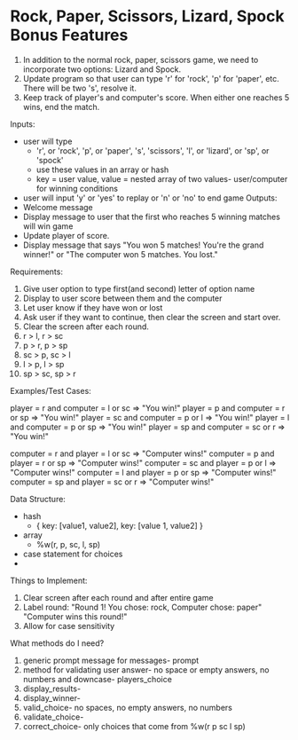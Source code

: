 # Rock, Paper, Scissors, Lizard, Spock Bonus Features
1. In addition to the normal rock, paper, scissors game, we need to incorporate two options: Lizard and Spock. 
2. Update program so that user can type 'r' for 'rock', 'p' for 'paper', etc. There will be two 's', resolve it. 
3. Keep track of player's and computer's score. When either one reaches 5 wins, end the match. 


Inputs: 
  * user will type 
    * 'r', or 'rock', 'p', or 'paper', 's', 'scissors', 'l', or 'lizard', or 'sp', or 'spock'
    * use these values in an array or hash
    * key = user value, value = nested array of two values- user/computer for winning conditions
  * user will input 'y' or 'yes' to replay or 'n' or 'no' to end game
Outputs: 
  * Welcome message
  * Display message to user that the first who reaches 5 winning matches will win game
  * Update player of score. 
  * Display message that says "You won 5 matches! You're the grand winner!" or "The computer won 5 matches. You lost."

Requirements:
1. Give user option to type first(and second) letter of option name
2. Display to user score between them and the computer
3. Let user know if they have won or lost
4. Ask user if they want to continue, then clear the screen and start over.
5. Clear the screen after each round.
6. r > l, r > sc
7. p > r, p > sp
8. sc > p, sc > l
9. l > p, l > sp 
10. sp > sc, sp > r

Examples/Test Cases:

player = r and computer = l or sc => "You win!"
player = p and computer = r or sp => "You win!"
player = sc and computer = p or l => "You win!"
player = l and computer = p or sp  => "You win!"
player = sp and computer = sc or r => "You win!"

computer = r and player = l or sc => "Computer wins!"
computer = p and player = r or sp => "Computer wins!"
computer = sc and player = p or l => "Computer wins!"
computer = l and player = p or sp => "Computer wins!"
computer = sp and player = sc or r => "Computer wins!"

Data Structure:
 * hash
   * { key: [value1, value2],
       key: [value 1, value2]
     }
 * array 
   * %w(r, p, sc, l, sp)
 * case statement for choices
 * 
Things to Implement:
1. Clear screen after each round and after entire game
2. Label round: "Round 1! You chose: rock, Computer chose: paper" "Computer wins this round!"
3. Allow for case sensitivity


What methods do I need?
1. generic prompt message for messages- prompt
2. method for validating user answer- no space or empty answers, no numbers and downcase- players_choice
3. display_results- 
4. display_winner-
5. valid_choice- no spaces, no empty answers, no numbers
6. validate_choice-
7. correct_choice- only choices that come from %w(r p sc l sp)
